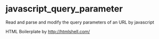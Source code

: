 # javascript_query_parameter
Read and parse and modify the query parameters of an URL by javascript

HTML Boilerplate by
http://htmlshell.com/
